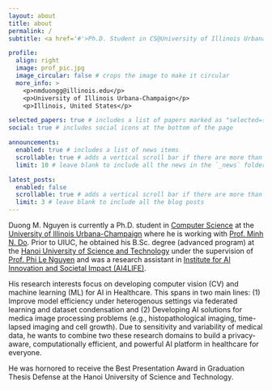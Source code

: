 ```yaml
---
layout: about
title: about
permalink: /
subtitle: <a href='#'>Ph.D. Student in CS@University of Illinois Urbana Champaign</a>. United States.

profile:
  align: right
  image: prof_pic.jpg
  image_circular: false # crops the image to make it circular
  more_info: >
    <p>nmduongg@illinois.edu</p>
    <p>University of Illinois Urbana-Champaign</p>
    <p>Illinois, United States</p>

selected_papers: true # includes a list of papers marked as "selected={true}"
social: true # includes social icons at the bottom of the page

announcements:
  enabled: true # includes a list of news items
  scrollable: true # adds a vertical scroll bar if there are more than 3 news items
  limit: 10 # leave blank to include all the news in the `_news` folder

latest_posts:
  enabled: false
  scrollable: true # adds a vertical scroll bar if there are more than 3 new posts items
  limit: 3 # leave blank to include all the blog posts
---
```


<!-- Write your biography here. Tell the world about yourself. Link to your favorite [subreddit](http://reddit.com). You can put a picture in, too. The code is already in, just name your picture `prof_pic.jpg` and put it in the `img/` folder.

Put your address / P.O. box / other info right below your picture. You can also disable any of these elements by editing `profile` property of the YAML header of your `_pages/about.md`. Edit `_bibliography/papers.bib` and Jekyll will render your [publications page](/al-folio/publications/) automatically.

Link to your social media connections, too. This theme is set up to use [Font Awesome icons](https://fontawesome.com/) and [Academicons](https://jpswalsh.github.io/academicons/), like the ones below. Add your Facebook, Twitter, LinkedIn, Google Scholar, or just disable all of them. -->

Duong M. Nguyen is currently a Ph.D. student in [Computer Science](https://siebelschool.illinois.edu/) at the [University of Illinois Urbana-Champaign](https://illinois.edu/) where he is working with [Prof. Minh N. Do](https://minhdo.ece.illinois.edu/). Prior to UIUC, he obtained his B.Sc. degree (advanced program) at the [Hanoi University of Science and Technology](https://hust.edu.vn/en/) under the supervision of [Prof. Phi Le Nguyen](https://scholar.google.com/citations?user=L_NKoQwAAAAJ&hl=en) and was a research assistant in [Institute for AI Innovation and Societal Impact (AI4LIFE)](https://ai4life.hust.edu.vn/).

His research interests focus on developing computer vision (CV) and machine learning (ML) for AI in Healthcare. This spans in two main lines: (1) Improve model efficiency under heterogenous settings via federated learning and dataset condensation and (2) Developing AI solutions for medica image processing problems (e.g., histopathological imaging, time-lapsed imaging and cell growth). Due to sensitivity and variability of medical data, he wants to combine two these research domains to build a privacy-aware, computationally efficient, and powerful AI platform in healthcare for everyone. 

He was hornored to receive the Best Presentation Award in Graduation Thesis Defense at the Hanoi University of Science and Technology.